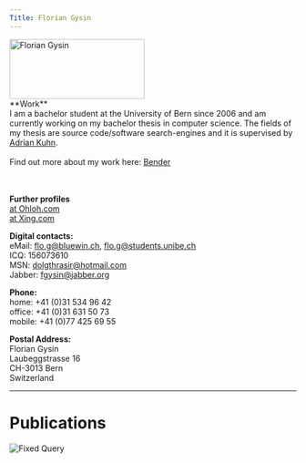 ```yaml
---
Title: Florian Gysin
---
```


<img src="http://www.id.unibe.ch/unibe/verwaltungsdirektion/informatikdienste/content/e209/e357/e11300/gysin.jpg" width="237" height="105" alt="Florian Gysin">


<div align="left">
**Work**<br>
I am a bachelor student at the University of Bern since 2006 and am currently working on my bachelor thesis in computer science. The fields of my thesis are source code/software search-engines and it is supervised by <a href="http://scg.unibe.ch/staff/adriankuhn">Adrian Kuhn</a>.<br><br>
Find out more about my work here: <a href="http://scg.unibe.ch/wiki/projects/archive/bender">Bender</a>
<br><br><br>


**Further profiles**<br>
<a href="https://www.ohloh.net/accounts/fgysin">at Ohloh.com</a><br>
<a href="https://www.xing.com/profile/Florian_Gysin">at Xing.com</a><br>


**Digital contacts:**<br>
eMail: flo.g@bluewin.ch, flo.g@students.unibe.ch<br>
ICQ: 156073610<br>
MSN: dolgthrasir@hotmail.com<br>
Jabber: fgysin@jabber.org<br>


**Phone:**<br>
home: \+41 (0)31 534 96 42<br>
office: \+41 (0)31 631 50 73<br>
mobile: \+41 (0)77 425 69 55<br>


**Postal Address:**<br>
Florian Gysin<br>
Laubeggstrasse 16<br>
CH-3013 Bern<br>
Switzerland<br>
</div>


---
# Publications
![Fixed Query](%base_url%/scgbib/fixedquery)
